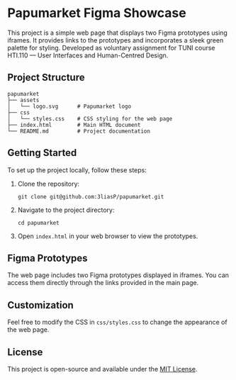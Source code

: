 # Papumarket Figma Showcase

This project is a simple web page that displays two Figma prototypes using iframes. It provides links to the prototypes and incorporates a sleek green palette for styling. Developed as voluntary assignment for TUNI course HTI.110 — User Interfaces and Human-Centred Design.

## Project Structure

```
papumarket
├── assets
│   └── logo.svg      # Papumarket logo
├── css
│   └── styles.css    # CSS styling for the web page
├── index.html        # Main HTML document
└── README.md         # Project documentation
```

## Getting Started

To set up the project locally, follow these steps:

1. Clone the repository:
   ```
   git clone git@github.com:3liasP/papumarket.git
   ```

2. Navigate to the project directory:
   ```
   cd papumarket
   ```

3. Open `index.html` in your web browser to view the prototypes.

## Figma Prototypes

The web page includes two Figma prototypes displayed in iframes. You can access them directly through the links provided in the main page.

## Customization

Feel free to modify the CSS in `css/styles.css` to change the appearance of the web page.

## License

This project is open-source and available under the [MIT License](LICENSE).
